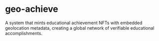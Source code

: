 # geo-achieve
A system that mints educational achievement NFTs with embedded geolocation metadata, creating a global network of verifiable educational accomplishments.
